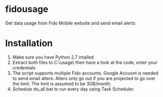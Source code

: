 # fidousage
Get data usage from Fido Mobile website and send email alerts

# Installation
1. Make sure you have Python 2.7 intalled
2. Extract both files to C:\usage\ then have a look at the code, enter your credentials
3. The script supports multiple Fido accounts. Google Accuont is needed to send email alters. Alters only go out if you are projected to go over the limit. The limit is assumed to be 3GB/month.
4. Schedule do_all.bat to run every day using Task Scheduler.
